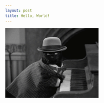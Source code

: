 ```yaml
---
layout: post
title: Hello, World!
---
```


<img src="images/salem.gif" alt="salem playing piano" />
